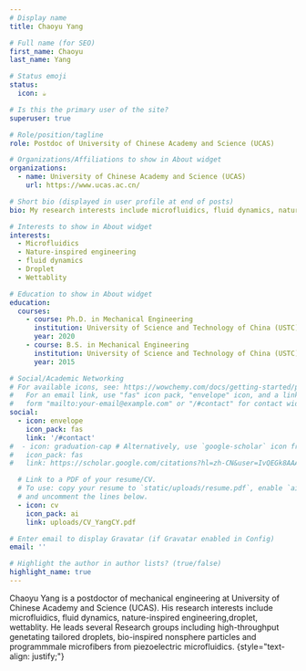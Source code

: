 ```yaml
---
# Display name
title: Chaoyu Yang

# Full name (for SEO)
first_name: Chaoyu
last_name: Yang

# Status emoji
status:
  icon: ☕️

# Is this the primary user of the site?
superuser: true

# Role/position/tagline
role: Postdoc of University of Chinese Academy and Science (UCAS)

# Organizations/Affiliations to show in About widget
organizations:
  - name: University of Chinese Academy and Science (UCAS)
    url: https://www.ucas.ac.cn/

# Short bio (displayed in user profile at end of posts)
bio: My research interests include microfluidics, fluid dynamics, nature-inspired engineering, droplet, wettablity.

# Interests to show in About widget
interests:
  - Microfluidics
  - Nature-inspired engineering
  - fluid dynamics
  - Droplet
  - Wettablity

# Education to show in About widget
education:
  courses:
    - course: Ph.D. in Mechanical Engineering
      institution: University of Science and Technology of China (USTC)
      year: 2020
    - course: B.S. in Mechanical Engineering 
      institution: University of Science and Technology of China (USTC)
      year: 2015

# Social/Academic Networking
# For available icons, see: https://wowchemy.com/docs/getting-started/page-builder/#icons
#   For an email link, use "fas" icon pack, "envelope" icon, and a link in the
#   form "mailto:your-email@example.com" or "/#contact" for contact widget.
social:
  - icon: envelope
    icon_pack: fas
    link: '/#contact'
#  - icon: graduation-cap # Alternatively, use `google-scholar` icon from `ai` icon pack
#   icon_pack: fas
#   link: https://scholar.google.com/citations?hl=zh-CN&user=IvQEGk8AAAAJ

  # Link to a PDF of your resume/CV.
  # To use: copy your resume to `static/uploads/resume.pdf`, enable `ai` icons in `params.yaml`,
  # and uncomment the lines below.
  - icon: cv
    icon_pack: ai
    link: uploads/CV_YangCY.pdf

# Enter email to display Gravatar (if Gravatar enabled in Config)
email: ''

# Highlight the author in author lists? (true/false)
highlight_name: true
---
```


Chaoyu Yang is a postdoctor of mechanical engineering at University of Chinese Academy and Science (UCAS). His research interests include microfluidics, fluid dynamics, nature-inspired engineering,droplet, wettablity. He leads several Research groups including high-throughput genetating tailored droplets, bio-inspired nonsphere particles and programmmale microfibers from piezoelectric microfluidics.
{style="text-align: justify;"}
